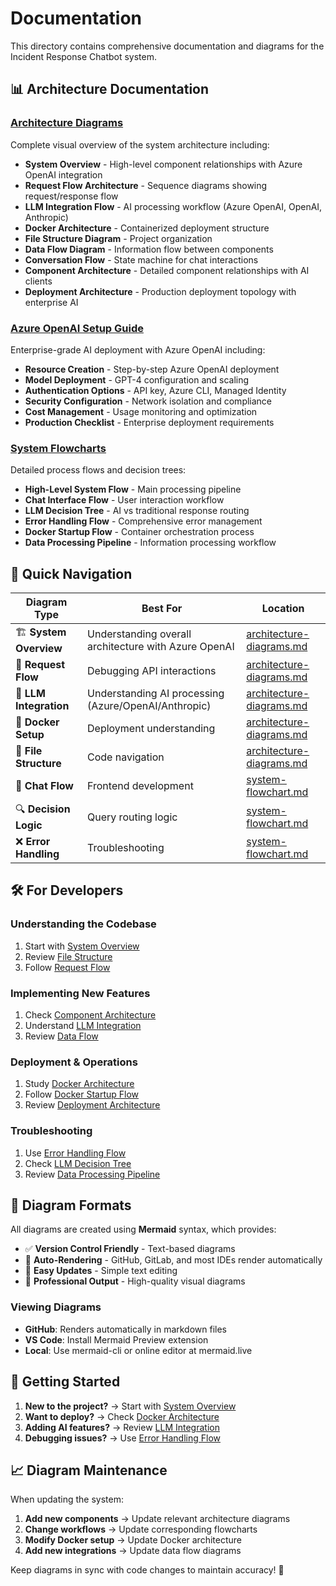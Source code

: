 # Documentation

This directory contains comprehensive documentation and diagrams for the Incident Response Chatbot system.

## 📊 Architecture Documentation

### [Architecture Diagrams](./architecture-diagrams.md)
Complete visual overview of the system architecture including:
- **System Overview** - High-level component relationships with Azure OpenAI integration
- **Request Flow Architecture** - Sequence diagrams showing request/response flow
- **LLM Integration Flow** - AI processing workflow (Azure OpenAI, OpenAI, Anthropic)
- **Docker Architecture** - Containerized deployment structure
- **File Structure Diagram** - Project organization
- **Data Flow Diagram** - Information flow between components
- **Conversation Flow** - State machine for chat interactions
- **Component Architecture** - Detailed component relationships with AI clients
- **Deployment Architecture** - Production deployment topology with enterprise AI

### [Azure OpenAI Setup Guide](./azure-setup.md)
Enterprise-grade AI deployment with Azure OpenAI including:
- **Resource Creation** - Step-by-step Azure OpenAI deployment
- **Model Deployment** - GPT-4 configuration and scaling
- **Authentication Options** - API key, Azure CLI, Managed Identity
- **Security Configuration** - Network isolation and compliance
- **Cost Management** - Usage monitoring and optimization
- **Production Checklist** - Enterprise deployment requirements

### [System Flowcharts](./system-flowchart.md)
Detailed process flows and decision trees:
- **High-Level System Flow** - Main processing pipeline
- **Chat Interface Flow** - User interaction workflow
- **LLM Decision Tree** - AI vs traditional response routing
- **Error Handling Flow** - Comprehensive error management
- **Docker Startup Flow** - Container orchestration process
- **Data Processing Pipeline** - Information processing workflow

## 🎯 Quick Navigation

| Diagram Type | Best For | Location |
|--------------|----------|----------|
| 🏗️ **System Overview** | Understanding overall architecture with Azure OpenAI | [architecture-diagrams.md](./architecture-diagrams.md#system-overview) |
| 🔄 **Request Flow** | Debugging API interactions | [architecture-diagrams.md](./architecture-diagrams.md#request-flow-architecture) |
| 🤖 **LLM Integration** | Understanding AI processing (Azure/OpenAI/Anthropic) | [architecture-diagrams.md](./architecture-diagrams.md#llm-integration-flow) |
| 🐳 **Docker Setup** | Deployment understanding | [architecture-diagrams.md](./architecture-diagrams.md#docker-architecture) |
| 📁 **File Structure** | Code navigation | [architecture-diagrams.md](./architecture-diagrams.md#file-structure-diagram) |
| 💬 **Chat Flow** | Frontend development | [system-flowchart.md](./system-flowchart.md#chat-interface-flow) |
| 🔍 **Decision Logic** | Query routing logic | [system-flowchart.md](./system-flowchart.md#llm-decision-tree) |
| ❌ **Error Handling** | Troubleshooting | [system-flowchart.md](./system-flowchart.md#error-handling-flow) |

## 🛠️ For Developers

### Understanding the Codebase
1. Start with [System Overview](./architecture-diagrams.md#system-overview)
2. Review [File Structure](./architecture-diagrams.md#file-structure-diagram)
3. Follow [Request Flow](./architecture-diagrams.md#request-flow-architecture)

### Implementing New Features
1. Check [Component Architecture](./architecture-diagrams.md#component-architecture)
2. Understand [LLM Integration](./architecture-diagrams.md#llm-integration-flow)
3. Review [Data Flow](./architecture-diagrams.md#data-flow-diagram)

### Deployment & Operations
1. Study [Docker Architecture](./architecture-diagrams.md#docker-architecture)
2. Follow [Docker Startup Flow](./system-flowchart.md#docker-startup-flow)
3. Review [Deployment Architecture](./architecture-diagrams.md#deployment-architecture)

### Troubleshooting
1. Use [Error Handling Flow](./system-flowchart.md#error-handling-flow)
2. Check [LLM Decision Tree](./system-flowchart.md#llm-decision-tree)
3. Review [Data Processing Pipeline](./system-flowchart.md#data-processing-pipeline)

## 🔧 Diagram Formats

All diagrams are created using **Mermaid** syntax, which provides:
- ✅ **Version Control Friendly** - Text-based diagrams
- 🔄 **Auto-Rendering** - GitHub, GitLab, and most IDEs render automatically
- 📝 **Easy Updates** - Simple text editing
- 🎨 **Professional Output** - High-quality visual diagrams

### Viewing Diagrams
- **GitHub**: Renders automatically in markdown files
- **VS Code**: Install Mermaid Preview extension
- **Local**: Use mermaid-cli or online editor at mermaid.live

## 🚀 Getting Started

1. **New to the project?** → Start with [System Overview](./architecture-diagrams.md#system-overview)
2. **Want to deploy?** → Check [Docker Architecture](./architecture-diagrams.md#docker-architecture)
3. **Adding AI features?** → Review [LLM Integration](./architecture-diagrams.md#llm-integration-flow)
4. **Debugging issues?** → Use [Error Handling Flow](./system-flowchart.md#error-handling-flow)

## 📈 Diagram Maintenance

When updating the system:
1. **Add new components** → Update relevant architecture diagrams
2. **Change workflows** → Update corresponding flowcharts  
3. **Modify Docker setup** → Update Docker architecture
4. **Add new integrations** → Update data flow diagrams

Keep diagrams in sync with code changes to maintain accuracy! 🎯